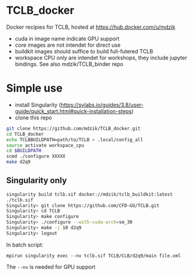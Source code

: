 # TCLB_docker
Docker recipies for TCLB, hosted at https://hub.docker.com/u/mdzik

- cuda in image name indicate GPU support
- core images are not intendet for direct use
- buildkit images should suffice to build full-futered TCLB
- workspace CPU only are intendet for workshops, they include jupyter bindings. See also mdzik/TCLB_binder repo

# Simple use

- install Singularity (https://sylabs.io/guides/3.8/user-guide/quick_start.html#quick-installation-steps)
- clone this repo
```bash
git clone https://github.com/mdzik/TCLB_docker.git
cd TCLB_docker
echo TCLBBUILDPATH=path/to/TCLB > .local/config_all
source activate workspace_cpu
cd $BUILDPATH
scmd ./configure XXXXX
make d2q9
```


## Singularity only
```bash
singularity build tclb.sif docker://mdzik/tclb_buildkit:latest
./tclb.sif
Singularity> git clone https://github.com/CFD-GO/TCLB.git
Singularity> cd TCLB
Singularity> make configure
Singularity> ./configure --with-cuda-arch=sm_30
Singularity> make -j 10 d2q9
Singularity> logout
```

In batch script:
```
mpirun singularity exec --nv tclb.sif TCLB/CLB/d2q9/main file.xml
```
The `--nv` is needed for GPU support


